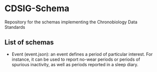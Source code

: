 # CDSIG-Schema
Repository for the schemas implementing the Chronobiology Data Standards

## List of schemas

* Event (event.json): an event defines a period of particular interest. For instance, it can be used to report no-wear periods or periods of spurious inactivity, as well as periods reported in a sleep diary.
